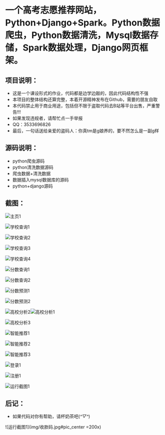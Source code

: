 # 一个高考志愿推荐网站，Python+Django+Spark。Python数据爬虫，Python数据清洗，Mysql数据存储，Spark数据处理，Django网页框架。

## 项目说明：

- 这是一个课设形式的作业，代码都是边学边敲的，因此代码结构性不强
- 本项目的整体结构还算完整，本着开源精神发布在Github，需要的朋友自取
- 本代码禁止用于商业用途，包括但不限于盗取代码去B站等平台出售，严重警告!!!
- 如果发现违规者，请帮忙点一手举报
- QQ：3533696826
- 最后，一句话送给亲爱的盗码人：你真tm是g娘养的，要不然怎么是一副g样

## 源码说明：

- python爬虫源码
- python清洗数据源码
- 爬虫数据+清洗数据
- 数据插入mysql数据库的源码
- python+django源码

## 截图：

![主页1](./img/主页1.png)

![学校查询1](./img/学校查询1.png)

![学校查询2](./img/学校查询2.png)

![学校查询3](img/学校查询3.png)

![学校查询4](img/学校查询4.png)

![分数查询1](img/分数查询1.png)

![分数查询2](img/分数查询2.png)

![分数预测1](img/分数预测1.png)

![分数预测2](img/分数预测2.png)

![高校分析2](img/高校分析2.png)![高校分析1](img/高校分析1.png)

![高校分析3](img/高校分析3.png)

![智能推荐1](img/智能推荐1.png)

![智能推荐2](img/智能推荐2.png)

![智能推荐3](img/智能推荐3.png)

![登录1](img/登录1.png)

![注册1](img/注册1.png)

![运行截图1](img/运行截图1.png)

## 后记：

- 如果代码对你有帮助，请杯奶茶吧(*^▽^*)

![运行截图1](img/收款码.jpg#pic_center =200x)